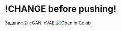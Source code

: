 # !CHANGE before pushing!

Задание 2: cGAN, cVAE  [![Open In Colab](https://colab.research.google.com/assets/colab-badge.svg)](https://colab.research.google.com/github/hse-ds/iad-applied-ds/blob/master/2021/hw/hw1/HW1.ipynb)
